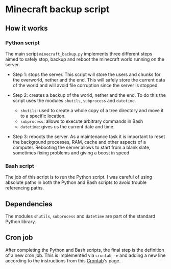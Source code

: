 # Minecraft backup script

## How it works

### Python script

The main script `minecraft_backup.py` implements three different steps aimed to safely stop, backup and reboot the minecraft world running on the server.

- Step 1: stops the server. This script will store the users and chunks for the overworld, nether and the end. This will safely store the current data of the world and will avoid file corruption since the server is stopped. 

- Step 2: creates a backup of the world, nether and the end. To do this the script uses the modules `shutils`, `subprocess` and `datetime`. 
	- `shutils`: used to create a whole copy of a tree directory and move it to a specific location. 
	- `subprocess`: allows to execute arbitrary commands in Bash
	- `datetime`: gives us the current date and time.

- Step 3: reboots the server. As a maintenance task it is important to reset the background processes, RAM, cache and other aspects of a computer. Rebooting the server allows to start from a blank slate, sometimes fixing problems and giving a boost in speed

### Bash script

The job of this script is to run the Python script. I was careful of using absolute paths in both the Python and Bash scripts to avoid trouble referencing paths. 

## Dependencies

The modules `shutils`, `subprocess` and `datetime` are part of the standard Python library.  

## Cron job

After completing the Python and Bash scripts, the final step is the definition of a new cron job. This is implemented via `crontab -e` and adding a new line according to the instructions from this [Crontab](https://www.computerhope.com/unix/ucrontab.htm)'s page. 
